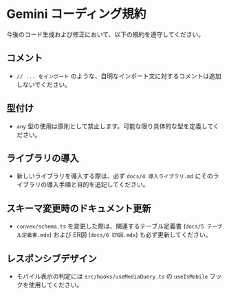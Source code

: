 # Gemini コーディング規約

今後のコード生成および修正において、以下の規約を遵守してください。

## コメント

- `// ... をインポート` のような、自明なインポート文に対するコメントは追加しないでください。

## 型付け

- `any` 型の使用は原則として禁止します。可能な限り具体的な型を定義してください。

## ライブラリの導入

- 新しいライブラリを導入する際は、必ず `docs/4 導入ライブラリ.md` にそのライブラリの導入手順と目的を追記してください。

## スキーマ変更時のドキュメント更新

- `convex/schema.ts` を変更した際は、関連するテーブル定義書 (`docs/5 テーブル定義書.mdx`) および ER図 (`docs/6 ER図.mdx`) も必ず更新してください。

## レスポンシブデザイン

- モバイル表示の判定には `src/hooks/useMediaQuery.ts` の `useIsMobile` フックを使用してください。
